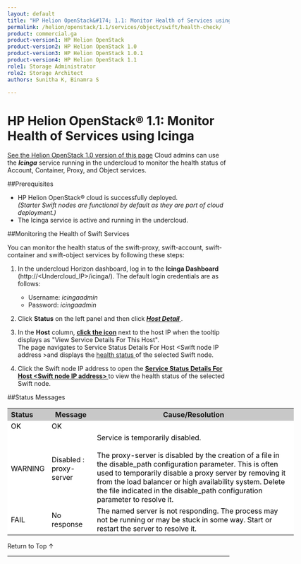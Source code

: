 ```yaml
---
layout: default
title: "HP Helion OpenStack&#174; 1.1: Monitor Health of Services using Icinga"
permalink: /helion/openstack/1.1/services/object/swift/health-check/
product: commercial.ga
product-version1: HP Helion OpenStack
product-version2: HP Helion OpenStack 1.0
product-version3: HP Helion OpenStack 1.0.1
product-version4: HP Helion OpenStack 1.1
role1: Storage Administrator
role2: Storage Architect
authors: Sunitha K, Binamra S

---
```

<!--PUBLISHED-->

<script>

function PageRefresh {
onLoad="window.refresh"
}

PageRefresh();

</script>

<!--
<p style="font-size: small;"> <a href="/helion/openstack/1.1/services/object/overview/">&#9664; PREV</a> | <a href="/helion/openstack/1.1/services/overview/">&#9650; UP</a> | <a href=" /helion/openstack/1.1/services/swift/deployment/"> NEXT &#9654</a> </p>-->


# HP Helion OpenStack&#174; 1.1: Monitor Health of Services using Icinga 
[See the Helion OpenStack 1.0 version of this page](/helion/openstack/services/object/swift/health-check/)
Cloud admins can use the ***Icinga*** service running in the undercloud to monitor the health status of Account, Container, Proxy, and Object services. 

##Prerequisites

* HP Helion OpenStack&#174; cloud is successfully deployed.<br />*(Starter Swift nodes are functional by default as they are part of cloud deployment.)*
* The Icinga service is active and running in the undercloud.

##Monitoring the Health of Swift Services

 You can monitor the health status of the swift-proxy, swift-account, swift-container and swift-object services by following these steps:


1. In the undercloud Horizon dashboard, log in to the **Icinga Dashboard** (http://&lt;Undercloud_IP&gt;/icinga/). The default login credentials are as follows:
		
	* Username: *icingaadmin*
	* Password: *icingaadmin*  

2. Click **Status** on the left panel and then click <a href="javascript:window.open('/content/documentation/media/icinga_host-details.png','_blank','toolbar=no,menubar=no,resizable=yes,scrollbars=yes')"><b><i>Host Detail</i> </b><!--(opens in a new window)--></a>.


3. In the **Host** column,  <a href="javascript:window.open('/content/documentation/media/swift_icinga_view-details.png','_blank','toolbar=no,menubar=no,resizable=yes,scrollbars=yes')"><b>click the icon<!-- </b> (opens in a new window)--></b></a> next to the host IP when the tooltip displays as "View Service Details For This Host". <br /> 
The page navigates to Service Status Details For Host &lt;Swift node IP address &gt;and displays the </b>  <a href="javascript:window.open('/content/documentation/media/swift_icinga-health-status.png','_blank','toolbar=no,menubar=no,resizable=yes,scrollbars=yes')">health status <!--(opens in a new window)--></a> of the selected Swift node.

<!--

4. Click the Swift node IP address to open the <a href="javascript:window.open('/content/documentation/media/swift_icinga-health-status.png','_blank','toolbar=no,menubar=no,resizable=yes,scrollbars=yes')"><b>Service Status Details For Host &lt;Swift node IP address </b></a>to view the health status of the selected Swift node.-->

4. Click the Swift node IP address to open the <a href="javascript:window.open('/content/documentation/media/swift_icinga-health-status.png','_blank','toolbar=no,menubar=no,resizable=yes,scrollbars=yes')"><b>Service Status Details For Host &lt;Swift node IP address&gt; </b></a> to view the health status of the selected Swift node.


##Status Messages

<table style="text-align: left; vertical-align: top; width:650px;">
<tr style="background-color: #C8C8C8;">
	<th>Status</th>
	<th><center>Message</center></th>
    <th><center>Cause/Resolution</center></th>
</tr>
<tr style="background-color: white; color: black;">
	<td>OK</td>
	<td>OK</td>
    <td></td>
</tr>
<tr style="background-color: white; color: black;">
	<td>WARNING </td>
	<td>Disabled : proxy-server</td>
    <td>Service is temporarily disabled.<br /><br />
	The proxy-server is disabled by the creation of a file in the disable_path configuration parameter. This is often used to temporarily disable a proxy server by removing it from the
	load balancer or high availability system. Delete the file indicated in the disable_path configuration parameter to resolve it.</td>
</tr>
<tr style="background-color: white; color: black;">
	<td>FAIL </td>
	<td>No response</td>
    <td> The named server is not responding. The process may not be running or may be stuck in some way. Start or restart the server to resolve it.</td>
</tr>
</table>


<a href="#top" style="padding:14px 0px 14px 0px; text-decoration: none;"> Return to Top &#8593; </a>

----

 




